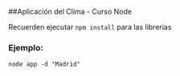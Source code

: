 ##Aplicación del Clima - Curso Node

Recuerden ejecutar ```npm install``` para las librerias

### Ejemplo:
    node app -d "Madrid"